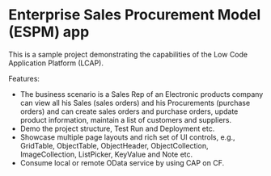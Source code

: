# Enterprise Sales Procurement Model (ESPM) app

This is a sample project demonstrating the capabilities of the Low Code Application Platform (LCAP).

Features:

- The business scenario is a Sales Rep of an Electronic products company can view all his Sales (sales orders) and his Procurements (purchase orders) and can create sales orders and purchase orders, update product information, maintain a list of customers and suppliers.
- Demo the project structure, Test Run and Deployment etc.
- Showcase multiple page layouts and rich set of UI controls, e.g., GridTable, ObjectTable, ObjectHeader, ObjectCollection, ImageCollection, ListPicker, KeyValue and Note etc.
- Consume local or remote OData service by using CAP on CF.
